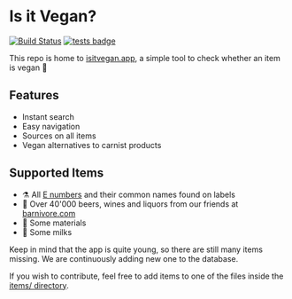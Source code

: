 # Is it Vegan?

[![Build Status](https://travis-ci.com/jnferner/isitvegan.app.svg?branch=master)](https://travis-ci.com/jnferner/isitvegan.app)
[![tests badge](https://img.shields.io/badge/tests-none-success.svg)](https://www.youtube.com/watch?v=dQw4w9WgXcQ)

This repo is home to [isitvegan.app](https://www.isitvegan.app), a simple tool to check whether an item is vegan 🌱

## Features

- Instant search
- Easy navigation
- Sources on all items
- Vegan alternatives to carnist products

## Supported Items

- ⚗️ All [E numbers](https://en.wikipedia.org/wiki/E_number) and their common names found on labels
- 🍺 Over 40'000 beers, wines and liquors from our friends at [barnivore.com](http://barnivore.com)
- 🔨 Some materials
- 🥛 Some milks

Keep in mind that the app is quite young, so there are still many items missing.
We are continuously adding new one to the database. 

If you wish to contribute, feel free to add items to one of the files inside the [items/ directory](https://github.com/jnferner/isitvegan.app/tree/master/items).

